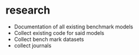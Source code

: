 # research

- Documentation of all existing benchmark models
- Collect existing code for said models
- Collect bench mark datasets
- collect journals
